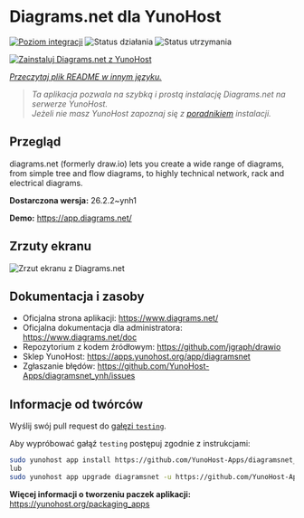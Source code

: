 <!--
To README zostało automatycznie wygenerowane przez <https://github.com/YunoHost/apps/tree/master/tools/readme_generator>
Nie powinno być ono edytowane ręcznie.
-->

# Diagrams.net dla YunoHost

[![Poziom integracji](https://apps.yunohost.org/badge/integration/diagramsnet)](https://ci-apps.yunohost.org/ci/apps/diagramsnet/)
![Status działania](https://apps.yunohost.org/badge/state/diagramsnet)
![Status utrzymania](https://apps.yunohost.org/badge/maintained/diagramsnet)

[![Zainstaluj Diagrams.net z YunoHost](https://install-app.yunohost.org/install-with-yunohost.svg)](https://install-app.yunohost.org/?app=diagramsnet)

*[Przeczytaj plik README w innym języku.](./ALL_README.md)*

> *Ta aplikacja pozwala na szybką i prostą instalację Diagrams.net na serwerze YunoHost.*  
> *Jeżeli nie masz YunoHost zapoznaj się z [poradnikiem](https://yunohost.org/install) instalacji.*

## Przegląd

diagrams.net (formerly draw.io) lets you create a wide range of diagrams, from simple tree and flow diagrams, to highly technical network, rack and electrical diagrams.


**Dostarczona wersja:** 26.2.2~ynh1

**Demo:** <https://app.diagrams.net/>

## Zrzuty ekranu

![Zrzut ekranu z Diagrams.net](./doc/screenshots/screenshot.png)

## Dokumentacja i zasoby

- Oficjalna strona aplikacji: <https://www.diagrams.net/>
- Oficjalna dokumentacja dla administratora: <https://www.diagrams.net/doc>
- Repozytorium z kodem źródłowym: <https://github.com/jgraph/drawio>
- Sklep YunoHost: <https://apps.yunohost.org/app/diagramsnet>
- Zgłaszanie błędów: <https://github.com/YunoHost-Apps/diagramsnet_ynh/issues>

## Informacje od twórców

Wyślij swój pull request do [gałęzi `testing`](https://github.com/YunoHost-Apps/diagramsnet_ynh/tree/testing).

Aby wypróbować gałąź `testing` postępuj zgodnie z instrukcjami:

```bash
sudo yunohost app install https://github.com/YunoHost-Apps/diagramsnet_ynh/tree/testing --debug
lub
sudo yunohost app upgrade diagramsnet -u https://github.com/YunoHost-Apps/diagramsnet_ynh/tree/testing --debug
```

**Więcej informacji o tworzeniu paczek aplikacji:** <https://yunohost.org/packaging_apps>
